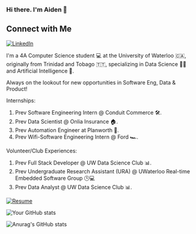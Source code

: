 ### Hi there. I'm Aiden 👋 

## Connect with Me
[![LinkedIn](https://img.shields.io/badge/LinkedIn-Profile-blue)](https://www.linkedin.com/in/aiden-ramgoolam-34598a23a/)


I'm a 4A Computer Science student 💻 at the University of Waterloo 🇨🇦, originally from Trinidad and Tobago 🇹🇹, specializing in Data Science 👨‍💻 and Artificial Intelligence 🤖. 

Always on the lookout for new opportunities in Software Eng, Data & Product!


Internships:
1. Prev Software Engineering Intern @ Conduit Commerce 🛠️.
2. Prev Data Scientist @ Onlia Insurance 🏠.
3. Prev Automation Engineer at Planworth 📜.
4. Prev Wifi-Software Engineering Intern @ Ford 🏎️.


Volunteer/Club Experiences:
1. Prev Full Stack Developer @ UW Data Science Club 📊.
2. Prev Undergraduate Research Assistant (URA) @ UWaterloo Real-time Embedded Software Group 🕒💻 
3. Prev Data Analyst @ UW Data Science Club 📊.


[![Resume](https://img.shields.io/badge/Resume-View-brightgreen)](https://www.dropbox.com/scl/fi/10uqycvmgqo6k2psfxk6k/Aiden_Ramgoolam_Jan_2025_Resume-_ALL_Exp.pdf?rlkey=u2yozofgz0mwchcv7s37fonnv&dl=0)



![Your GitHub stats](https://github-readme-stats.vercel.app/api/top-langs/?username=AidenAR)

![Anurag's GitHub stats](https://github-readme-stats.vercel.app/api?username=AidenAR&hide=contribs,prs,issues,stars&hide_rank=true)
